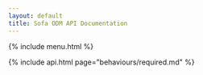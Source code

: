 ```yaml
---
layout: default
title: Sofa ODM API Documentation
---
```


{% include menu.html %}

{% include api.html page="behaviours/required.md" %}
